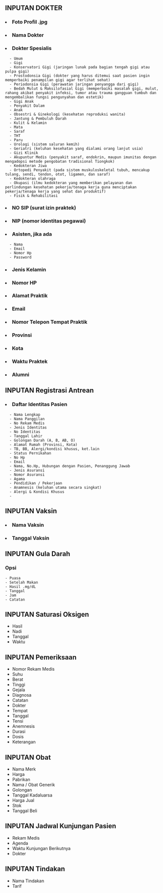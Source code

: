 ## INPUTAN DOKTER
### <li> Foto Profil .jpg
### <li> Nama Dokter
### <li> Dokter Spesialis
      - Umum
      - Gigi
      - Konservatori Gigi (jaringan lunak pada bagian tengah gigi atau pulpa gigi)
      - Prostodonsia Gigi (dokter yang harus ditemui saat pasien ingin memperbaiki penampilan gigi agar terlihat sehat)
      - Periodonsia Gigi (perawatan jaringan penyangga dari gigi)
      - Bedah Mulut & Maksilofasial Gigi (memperbaiki masalah gigi, mulut, rahang akibat penyakit infeksi, tumor atau trauma gangguan tumbuh dan mengembalikan fungsi pengunyahan dan estetik)
      - Gigi Anak
      - Penyakit Dalam
      - Anak
      - Obsestri & Ginekologi (kesehatan reproduksi wanita)
      - Jantung & Pembuluh Darah
      - Kulit & Kelamin
      - Mata
      - Saraf
      - THT
      - Paru
      - Urologi (sistem saluran kemih)
      - Geriatri (keluhan kesehatan yang dialami orang lanjut usia)
      - Gizi Klinik
      - Akupuntur Medis (penyakit saraf, endokrin, maupun imunitas dengan mengadopsi metode pengobatan tradisional Tiongkok)
      - Kedokteran Jiwa
      - Ortopedi Penyakit (pada sistem muskuloskeletal tubuh, mencakup tulang, sendi, tendon, otot, ligamen, dan saraf)
      - Kedokteran olahraga
      - Okupasi (ilmu kedokteran yang memberikan pelayanan dan perlindungan kesehatan pekerja/tenaga kerja guna menciptakan pekerja/tenaga kerja yang sehat dan produktif)
      - Fisik & Rehabilitasi
### <li> NO SIP (surat izin praktek)
### <li> NIP (nomor identitas pegawai)
### <li> Asisten, jika ada
      - Nama
      - Email
      - Nomor Hp
      - Password
### <li> Jenis Kelamin
### <li> Nomor HP
### <li> Alamat Praktik
### <li> Email
### <li> Nomor Telepon Tempat Praktik
### <li> Provinsi
### <li> Kota
### <li> Waktu Praktek
### <li> Alumni
      
## INPUTAN Registrasi Antrean
### <li> Daftar Identitas Pasien
      - Nama Lengkap
      - Nama Panggilan
      - No Rekam Medis
      - Jenis Identitas
      - No Identitas
      - Tanggal Lahir
      - Golongan Darah (A, B, AB, O)
      - Alamat Rumah (Provinsi, Kota)
      - TB, BB, Alergi/kondisi khusus, ket.lain
      - Status Pernikahan
      - No Hp
      - Email
      - Nama, No.Hp, Hubungan dengan Pasien, Penanggung Jawab
      - Jenis Asuransi
      - Nomor Asuransi
      - Agama
      - Pendidikan / Pekerjaan
      - Anamnesis (keluhan utama secara singkat)
      - Alergi & Kondisi Khusus
      - 
 
## INPUTAN Vaksin
### <li> Nama Vaksin
### <li> Tanggal Vaksin

## INPUTAN Gula Darah
### Opsi
    - Puasa
    - Setelah Makan
    - Hasil .mg/dL
    - Tanggal
    - Jam
    - Catatan
      
## INPUTAN Saturasi Oksigen
   - Hasil
   - Nadi
   - Tanggal
   - Waktu      

## INPUTAN Pemeriksaan
   - Nomor Rekam Medis
   - Suhu 
   - Berat
   - Tinggi
   - Gejala
   - Diagnosa
   - Catatan
   - Dokter
   - Tempat
   - Tanggal
   - Tensi
   - Anemnesis 
   - Durasi
   - Dosis
   - Keterangan
 
 ## INPUTAN Obat
   - Nama Merk
   - Harga
   - Pabrikan
   - Nama / Obat Generik
   - Golongan
   - Tanggal Kadaluarsa
   - Harga Jual
   - Stok
   - Tanggal Beli

## INPUTAN Jadwal Kunjungan Pasien
   - Rekam Medis
   - Agenda
   - Waktu Kunjungan Berikutnya
   - Dokter
   
## INPUTAN Tindakan
  - Nama Tindakan
  - Tarif 

      
   
      
 
 
      
      
      
      
      
      
      
      
